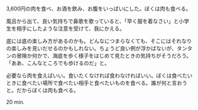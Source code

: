 3,600円の肉を食べ、お酒を飲み、お腹をいっぱいにした。ぼくは肉も食べる。

風呂から出て、良い気持ちで鼻歌を歌っていると、「早く服を着なさい」と小学生を相手にしたような注意を受けて、我にかえる。

底には底の楽しみ方があるのかも。どんなにつまらなくても、そこにはそれなりの楽しみを見いだせるのかもしれない。ちょうど良い例が浮かばないが、タンタンの冒険か何かで、海底を歩く様子をはじめて見たときの気持ちがそうだろう。「ああ、こんなところでも歩けるのだ」と。

必要なら肉を食えばいい。食いたくなければ食わなければいい。ぼくは食べたいときに食べたい場所で食べたい相手と食べたいものを食べる。誰が何と言おうと。だからぼくは肉も食べる。

20 min.
